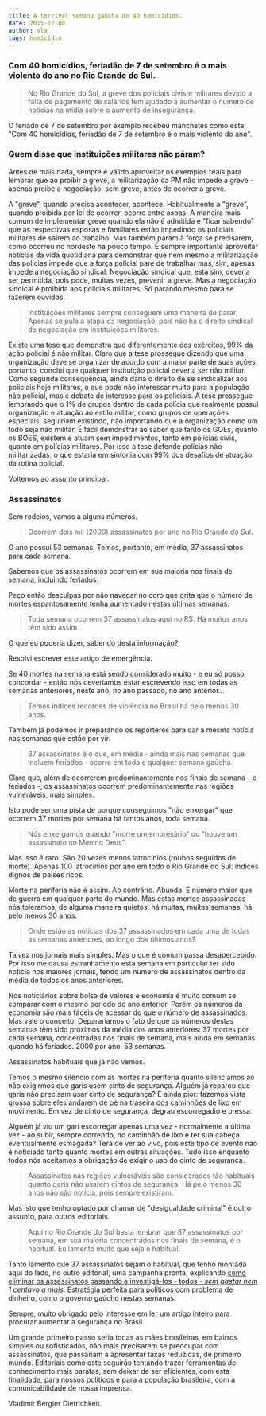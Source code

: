 ```yaml
---
title: A terrível semana gaúcha de 40 homicídios.
date: 2015-12-08
author: vla
tags: homicídio
---
```


### Com 40 homicídios, feriadão de 7 de setembro é o mais violento do ano no Rio Grande do Sul.

> No Rio Grande do Sul, a greve dos policiais civis e militares devido a falta de pagamento de salários tem ajudado a aumentar o número de notícias na mídia sobre o aumento de insegurança. 

O feriado de 7 de setembro por exemplo recebeu manchetes como esta: "Com 40 homicídios, feriadão de 7 de setembro é o mais violento do ano".

### Quem disse que instituições militares não páram?

Antes de mais nada, sempre é válido aproveitar os exemplos reais para lembrar que ao proibir a greve, a militarização da PM não impede a greve - apenas proibe a negociação, sem greve, antes de ocorrer a greve. 

A "greve", quando precisa acontecer, acontece. Habitualmente a "greve", quando proibida por lei de ocorrer, ocorre entre aspas. A maneira mais comum de implementar greve quando ela não é admitida é "ficar sabendo" que as respectivas esposas e familiares estão impedindo os policiais militares de saírem ao trabalho. Mas também param à força se precisarem, como ocorreu no nordeste há pouco tempo. É sempre importante aproveitar notícias da vida quotidiana para demonstrar que nem mesmo a militarização das polícias impede que a força policial pare de trabalhar mas, sim, apenas impede a negociação sindical. Negociação sindical que, esta sim, deveria ser permitida, pois pode, muitas vezes, prevenir a greve. Mas a negociação sindical é proibida aos policiais militares. Só parando mesmo para se fazerem ouvidos. 

> Instituições militares sempre conseguem uma maneira de parar. Apenas se pula a etapa da negociação, pois não há o direito sindical de negociação em instituições militares. 

Existe uma tese que demonstra que diferentemente dos exércitos, 99% da ação policial é não militar. Claro que a tese prossegue dizendo que uma organização deve se organizar de acordo com a maior parte de suas ações, portanto, conclui que qualquer instituição policial deveria ser não militar. Como segunda conseqüência, ainda daria o direito de se sindicalizar aos policiais hoje militares, o que pode não interessar muito para a população não policial, mas é debate de interesse para os policiais. A tese prossegue lembrando que o 1% de grupos dentro de cada polícia que realmente possui organização e atuação ao estilo militar, como grupos de operações especiais, seguiriam existindo, não importando que a organização como um todo seja não militar. É fácil demonstrar ao saber que tanto os GOEs, quanto os BOES, existem e atuam sem impedimentos, tanto em polícias civis, quanto em polícias militares. Por isso a tese defende polícias não militarizadas, o que estaria em sintonia com 99% dos desafios de atuação da rotina policial.

Voltemos ao assunto principal.

### Assassinatos

Sem rodeios, vamos a alguns números. 

> Ocorrem dois mil (2000) assassinatos por ano no Rio Grande do Sul. 

O ano possui 53 semanas. Temos, portanto, em média, 37 assassinatos para cada semana. 

Sabemos que os assassinatos ocorrem em sua maioria nos finais de semana, incluindo feriados. 

Peço então desculpas por não navegar no coro que grita que o número de mortes espantosamente tenha aumentado nestas últimas semanas. 

> Toda semana ocorrem 37 assassinatos aqui no RS. Há muitos anos têm sido assim. 

O que eu poderia dizer, sabendo desta informação?

Resolvi escrever este artigo de emergência. 

Se 40 mortes na semana está sendo considerado muito - e eu só posso concordar - então nós deveríamos estar escrevendo isso em todas as semanas anteriores, neste ano, no ano passado, no ano anterior... 

> Temos índices recordes de violência no Brasil há pelo menos 30 anos. 

Também já podemos ir preparando os repórteres para dar a mesma notícia nas semanas que estão por vir. 

> 37 assassinatos é o que, em média - ainda mais nas semanas que incluem feriados - ocorre em toda e qualquer semana gaúcha.

Claro que, além de ocorrerem predominantemente nos finais de semana - e feriados -, os assassinatos ocorrem predominantemente nas regiões vulneráveis, mais simples. 

Isto pode ser uma pista de porque conseguimos "não enxergar" que ocorrem 37 mortes por semana há tantos anos, toda semana.

> Nós enxergamos quando "morre um empresário" ou "houve um assassinato no Menino Deus". 

Mas isso é raro. São 20 vezes menos latrocínios (roubos seguidos de morte). Apenas 100 latrocínios por ano em todo o Rio Grande do Sul: índices dignos de países ricos. 

Morte na periferia não é assim. Ao contrário. Abunda. É número maior que de guerra em qualquer parte do mundo. Mas estas mortes assassinadas nós toleramos, de alguma maneira quietos, há muitas, muitas semanas, há pelo menos 30 anos.

> Onde estão as notícias dos 37 assassinados em cada uma de todas as semanas anteriores, ao longo dos últimos anos?

Talvez nos jornais mais simples. Mas o que é comum passa desapercebido. Por isso me causa estranhamento esta semana em particular ter sido notícia nos maiores jornais, tendo um número de assassinatos dentro da média de todos os anos anteriores.

Nos noticiários sobre bolsa de valores e economia é muito comum se comparar com o mesmo período do ano anterior. Porém os números da economia são mais fáceis de acessar do que o número de assassinados. Mas vale o conceito. Depararíamos o fato de que os números destas semanas têm sido próximos da média dos anos anteriores: 37 mortes por cada semana, concentradas nos finais de semana, mais ainda em semanas quando há feriados. 2000 por ano. 53 semanas.

Assassinatos habituais que já não vemos.

Temos o mesmo silêncio com as mortes na periferia quanto silenciamos ao não exigirmos que garis usem cinto de segurança. Alguém já reparou que garis não precisam usar cinto de segurança? É ainda pior: fazemos vista grossa sobre eles andarem de pé na traseira dos caminhões de lixo em movimento. Em vez de cinto de segurança, degrau escorregadio e pressa. 

Alguém já viu um gari escorregar apenas uma vez - normalmente a última vez - ao subir, sempre correndo, no caminhão de lixo e ter sua cabeça eventualmente esmagada? Terá de ver ao vivo, pois este tipo de evento não é noticiado tanto quanto mortes em outras situações. Tudo isso enquanto todos nós aceitamos a obrigação de exigir o uso do cinto de segurança.

> Assassinatos nas regiões vulneráveis são considerados tão habituais quanto garis não usarem cintos de segurança. Há pelo menos 30 anos não são notícia, pois sempre existiram.

Mas isto que tenho optado por chamar de "desigualdade criminal" é outro assunto, para outros editoriais. 

> Aqui no Rio Grande do Sul basta lembrar que 37 assassinatos por semana, em sua maioria concentrados nos finais de semana, é o habitual. Eu lamento muito que seja o habitual. 

Tanto lamento que 37 assassinatos sejam o habitual, que tenho montada aqui do lado, no outro editorial, uma campanha pronta, explicando <a href="homicidios-100-porcento-investigados.html">como eliminar os assassinatos passando a investigá-los - todos - *sem gastar nem 1 centavo a mais*</a>. Estratégia perfeita para políticos com problema de dinheiro, como o governo gaúcho nestas semanas.

Sempre, muito obrigado pelo interesse em ler um artigo inteiro para procurar aumentar a segurança no Brasil.

Um grande primeiro passo seria todas as mães brasileiras, em bairros simples ou sofisticados, não mais precisarem se preocupar com assassinatos, que passariam a apresentar taxas reduzidas, de primeiro mundo. Editoriais como este seguirão tentando trazer ferramentas de conhecimento mais baratas, sem deixar de ser eficientes, com esta finalidade, para nossos políticos e para a população brasileira, com a comunicabilidade de nossa imprensa.

Vladimir Bergier Dietrichkeit.

